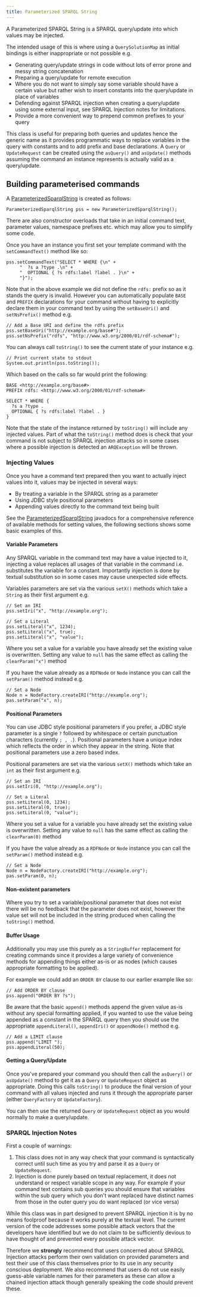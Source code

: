 ```yaml
---
title: Parameterized SPARQL String
---
```


A Parameterized SPARQL String is a SPARQL query/update into which values
may be injected.

The intended usage of this is where using a <code>QuerySolutionMap</code> as
initial bindings is either inappropriate or not possible e.g.

-   Generating query/update strings in code without lots of error prone
    and messy string concatenation
-   Preparing a query/update for remote execution
-   Where you do not want to simply say some variable should have a
    certain value but rather wish to insert constants into the
    query/update in place of variables
-   Defending against SPARQL injection when creating a query/update
    using some external input, see SPARQL Injection notes for
    limitations.
-   Provide a more convenient way to prepend common prefixes to your
    query

This class is useful for preparing both queries and updates hence the
generic name as it provides programmatic ways to replace variables in
the query with constants and to add prefix and base declarations. A
`Query` or `UpdateRequest` can be created using 
the `asQuery()` and `asUpdate()` methods assuming the command an
instance represents is actually valid as a query/update.

## Building parameterised commands

A [ParameterizedSparqlString][1] is created as follows:

    ParameterizedSparqlString pss = new ParameterizedSparqlString();

There are also constructor overloads that take in an initial command text, parameter values, namespace prefixes etc.
which may allow you to simplify some code.

Once you have an instance you first set your template command with the `setCommandText()` method like so:

    pss.setCommandText("SELECT * WHERE {\n" +
         "  ?s a ?type .\n" +
         "  OPTIONAL { ?s rdfs:label ?label . }\n" +
         "}");

Note that in the above example we did not define the `rdfs:` prefix so as it stands the query is invalid.  However 
you can automatically populate `BASE` and `PREFIX` declarations for your command without having to explicitly 
declare them in your command text by using the `setBaseUri()` and `setNsPrefix()` method e.g.

    // Add a Base URI and define the rdfs prefix
    pss.setBaseUri("http://example.org/base#");
    pss.setNsPrefix("rdfs", "http://www.w3.org/2000/01/rdf-schema#");

You can always call `toString()` to see the current state of your instance e.g.

    // Print current state to stdout
    System.out.println(pss.toString());

Which based on the calls so far would print the following:

    BASE <http://example.org/base#>
    PREFIX rdfs: <http://www.w3.org/2000/01/rdf-schema#>
    
    SELECT * WHERE {
      ?s a ?type .
      OPTIONAL { ?s rdfs:label ?label . }
    }

Note that the state of the instance returned by `toString()` will include any injected values.  Part of what the `toString()` method
does is check that your command is not subject to SPARQL injection attacks so in some cases where a possible
injection is detected an `ARQException` will be thrown.

[1]: /documentation/javadoc/arq/org/apache/jena/query/ParameterizedSparqlString.html

### Injecting Values

Once you have a command text prepared then you want to actually inject values into it, values may be injected in several ways:

-   By treating a variable in the SPARQL string as a parameter
-   Using JDBC style positional parameters
-   Appending values directly to the command text being built

See the [ParameterizedSparqlString][1] javadocs for a comprehensive reference of available methods for setting values,
the following sections shows some basic examples of this.

#### Variable Parameters

Any SPARQL variable in the command text may have a value injected to it, injecting a value replaces all usages of 
that variable in the command i.e. substitutes the variable for a constant.  Importantly injection is done by textual 
substitution so in some cases may cause unexpected side effects.

Variables parameters are set via the various `setX()` methods which take a `String` as their first argument e.g.

    // Set an IRI
    pss.setIri("x", "http://example.org");
    
    // Set a Literal
    pss.setLiteral("x", 1234);
    pss.setLiteral("x", true);
    pss.setLiteral("x", "value");

Where you set a value for a variable you have already set the existing value is overwritten.  Setting any value
to `null` has the same effect as calling the `clearParam("x")` method

If you have the value already as a `RDFNode` or `Node` instance you can call the `setParam()` method instead e.g.

    // Set a Node
    Node n = NodeFactory.createIRI("http://example.org");
    pas.setParam("x", n);

#### Positional Parameters

You can use JDBC style positional parameters if you prefer, a JDBC style parameter is a single `?` followed by 
whitespace or certain punctuation characters (currently `; , .`). Positional parameters have a unique index which 
reflects the order in which they appear in the string. Note that positional parameters use a zero based index.

Positional parameters are set via the various `setX()` methods which take an `int` as their first argument e.g.

    // Set an IRI
    pss.setIri(0, "http://example.org");
    
    // Set a Literal
    pss.setLiteral(0, 1234);
    pss.setLiteral(0, true);
    pss.setLiteral(0, "value");

Where you set a value for a variable you have already set the existing value is overwritten.  Setting any value
to `null` has the same effect as calling the `clearParam(0)` method

If you have the value already as a `RDFNode` or `Node` instance you can call the `setParam()` method instead e.g.

    // Set a Node
    Node n = NodeFactory.createIRI("http://example.org");
    pas.setParam(0, n);

#### Non-existent parameters

Where you try to set a variable/positional parameter that does not exist there will be no feedback that the parameter
does not exist, however the value set will not be included in the string produced when calling the `toString()` method.

#### Buffer Usage

Additionally you may use this purely as a `StringBuffer` replacement for creating commands since it provides a 
large variety of convenience methods for appending things either as-is or as nodes (which causes appropriate 
formatting to be applied).

For example we could add an `ORDER BY` clause to our earlier example like so:

    // Add ORDER BY clause
    pss.append("ORDER BY ?s");

Be aware that the basic `append()` methods append the given value as-is without any special formatting applied, if you
wanted to use the value being appended as a constant in the SPARQL query then you should use the appropriate `appendLiteral()`,
`appendIri()` or `appendNode()` method e.g.

    // Add a LIMIT clause
    pss.append("LIMIT ");
    pss.appendLiteral(50);

#### Getting a Query/Update

Once you've prepared your command you should then call the `asQuery()` or `asUpdate()` method to get it as a `Query`
or `UpdateRequest` object as appropriate.  Doing this calls `toString()` to produce the final version of your command with
all values injected and runs it through the appropriate parser (either `QueryFactory` or `UpdateFactory`).

You can then use the returned `Query` or `UpdateRequest` object as you would normally to make a query/update.

### SPARQL Injection Notes

First a couple of warnings:

1.  This class does not in any way check that your command is syntactically correct until such time as you try and parse 
it as a `Query` or `UpdateRequest`.
2.  Injection is done purely based on textual replacement, it does not understand or respect variable scope in any
way. For example if your command text contains sub queries you should ensure that variables within the sub query
which you don't want replaced have distinct names from those in the outer query you do want replaced (or vice versa)

While this class was in part designed to prevent SPARQL injection it is by no means foolproof because it works purely 
at the textual level. The current version of the code addresses some possible attack vectors that the developers have 
identified but we do not claim to be sufficiently devious to have thought of and prevented every possible attack vector.

Therefore we <strong>strongly</strong> recommend that users concerned about SPARQL Injection attacks perform 
their own validation on provided parameters and test their use of this class themselves prior to its use in any security
conscious deployment. We also recommend that users do not use easily  guess-able variable names for their parameters
as these can allow a chained injection attack though generally speaking the code should prevent these.

